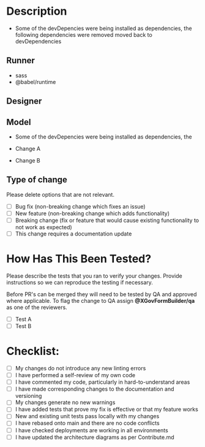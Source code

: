 # Description

- Some of the devDepencies were being installed as dependencies, the following dependencies were removed moved back to devDependencies

## Runner

  - sass
  - @babel/runtime

  ## Designer



  ## Model
  
- Some of the devDepencies were being installed as dependencies, the





- Change A
- Change B

## Type of change

Please delete options that are not relevant.

- [ ] Bug fix (non-breaking change which fixes an issue)
- [ ] New feature (non-breaking change which adds functionality)
- [ ] Breaking change (fix or feature that would cause existing functionality to not work as expected)
- [ ] This change requires a documentation update

# How Has This Been Tested?

Please describe the tests that you ran to verify your changes. Provide instructions so we can reproduce
the testing if necessary.

Before PR's can be merged they will need to be tested by QA and approved where
applicable. To flag the change to QA assign **@XGovFormBuilder/qa** as one of the reviewers.

- [ ] Test A
- [ ] Test B

# Checklist:

- [ ] My changes do not introduce any new linting errors
- [ ] I have performed a self-review of my own code
- [ ] I have commented my code, particularly in hard-to-understand areas
- [ ] I have made corresponding changes to the documentation and versioning
- [ ] My changes generate no new warnings
- [ ] I have added tests that prove my fix is effective or that my feature works
- [ ] New and existing unit tests pass locally with my changes
- [ ] I have rebased onto main and there are no code conflicts
- [ ] I have checked deployments are working in all environments
- [ ] I have updated the architecture diagrams as per Contribute.md
